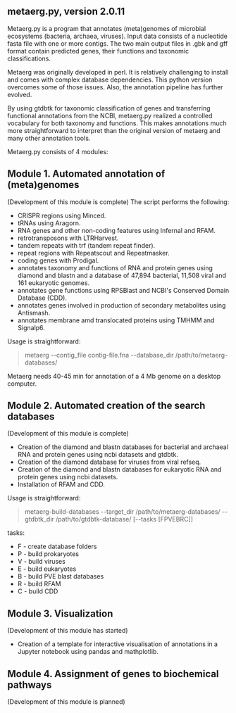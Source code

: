 ## metaerg.py, version 2.0.11

Metaerg.py is a program that annotates (meta)genomes of microbial ecosystems (bacteria, archaea, viruses). Input data 
consists of a nucleotide fasta file with one or more contigs. The two main output files in .gbk and gff format contain
predicted genes, their functions and taxonomic classifications.

Metaerg was originally developed in perl. It is relatively challenging to install and comes with complex database 
dependencies. This python version overcomes some of those issues. Also, the annotation pipeline has further evolved.

By using gtdbtk for taxonomic classification of genes and transferring functional annotations from the NCBI, metaerg.py
realized a controlled vocabulary for both taxonomy and functions. This makes annotations much more straightforward to
interpret than the original version of metaerg and many other annotation tools.

Metaerg.py consists of 4 modules:

## Module 1. Automated annotation of (meta)genomes
(Development of this module is complete) 
The script performs the following:
* CRISPR regions using Minced.
* tRNAs using Aragorn.
* RNA genes and other non-coding features using Infernal and RFAM.
* retrotransposons with LTRHarvest.
* tandem repeats with trf (tandem repeat finder).
* repeat regions with Repeatscout and Repeatmasker.
* coding genes with Prodigal.
* annotates taxonomy and functions of RNA and protein genes using diamond and blastn and a database of 47,894 bacterial, 11,508 viral and 161 eukaryotic genomes.
* annotates gene functions using RPSBlast and NCBI's Conserved Domain Database (CDD).
* annotates genes involved in production of secondary metabolites using Antismash.
* annotates membrane amd translocated proteins using TMHMM and Signalp6.

Usage is straightforward:

>metaerg --contig_file contig-file.fna --database_dir /path/to/metaerg-databases/

Metaerg needs 40-45 min for annotation of a 4 Mb genome on a desktop computer.

## Module 2. Automated creation of the search databases
(Development of this module is complete)
* Creation of the diamond and blastn databases for bacterial and archaeal RNA and protein genes using ncbi datasets and gtdbtk.
* Creation of the diamond database for viruses from viral refseq.
* Creation of the diamond and blastn databases for eukaryotic RNA and protein genes using ncbi datasets.
* Installation of RFAM and CDD.

Usage is straightforward:

>metaerg-build-databases --target_dir /path/to/metaerg-databases/ --gtdbtk_dir /path/to/gtdbtk-database/ [--tasks [FPVEBRC]]

tasks:
* F - create database folders
* P - build prokaryotes
* V - build viruses
* E - build eukaryotes
* B - build PVE blast databases
* R - build RFAM
* C - build CDD

## Module 3. Visualization
(Development of this module has started)
* Creation of a template for interactive visualisation of annotations in a Jupyter notebook using pandas and mathplotlib.

## Module 4. Assignment of genes to biochemical pathways
(Development of this module is planned)
